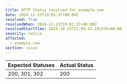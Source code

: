 ```yaml
---
title: HTTP Status resolved for example.com
date: 2024-11-23T19:01:37+00:00Z
resolved: True
resolvedWhen: 2024-11-23T19:01:37+00:00Z
resolvedStartTime: 2024-10-25T21:09:43.191474+00:00
severity: notice
affected:
  - example.com
section: issue
---
```


| Expected Statuses | Actual Status  |
|-------------------|----------------|
| 200, 301, 302 | 200 |
